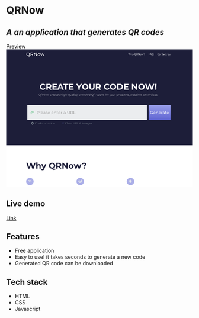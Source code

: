 # QRNow

## _A an application that generates QR codes_
[Preview]() 
![Design preview for the QRNow application](./images/Preview.png)

## Live demo

[Link](https://heba-webdev.github.io/QRNow/)

## Features
- Free application 
- Easy to use! it takes seconds to generate a new code
- Generated QR code can be downloaded 


## Tech stack
- HTML
- CSS 
- Javascript



